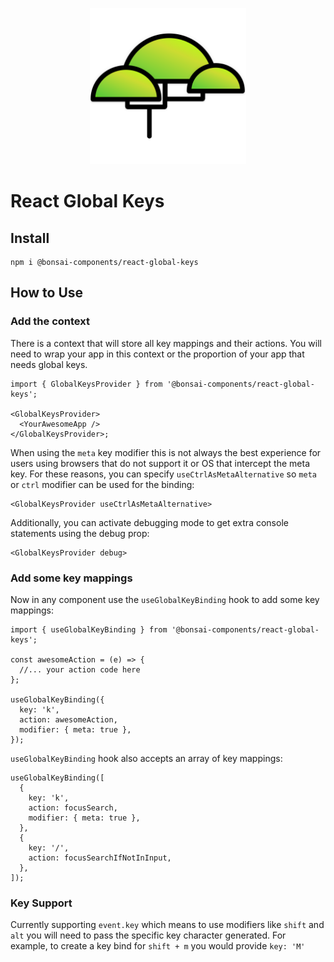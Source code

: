 <p align="center"><img src="https://raw.githubusercontent.com/zieka/bonsai-components/main/svg/bonsai-logo.svg" height="250px" alt="Bonsai Logo"></p>

# React Global Keys

## Install

```
npm i @bonsai-components/react-global-keys
```

## How to Use

### Add the context

There is a context that will store all key mappings and their actions. You will
need to wrap your app in this context or the proportion of your app that needs
global keys.

```tsx
import { GlobalKeysProvider } from '@bonsai-components/react-global-keys';

<GlobalKeysProvider>
  <YourAwesomeApp />
</GlobalKeysProvider>;
```

When using the `meta` key modifier this is not always the best experience
for users using browsers that do not support it or OS that intercept the meta
key. For these reasons, you can specify `useCtrlAsMetaAlternative` so `meta` or
`ctrl` modifier can be used for the binding:

```tsx
<GlobalKeysProvider useCtrlAsMetaAlternative>
```

Additionally, you can activate debugging mode to get extra console statements
using the debug prop:

```tsx
<GlobalKeysProvider debug>
```

### Add some key mappings

Now in any component use the `useGlobalKeyBinding` hook to add some key mappings:

```tsx
import { useGlobalKeyBinding } from '@bonsai-components/react-global-keys';

const awesomeAction = (e) => {
  //... your action code here
};

useGlobalKeyBinding({
  key: 'k',
  action: awesomeAction,
  modifier: { meta: true },
});
```

`useGlobalKeyBinding` hook also accepts an array of key mappings:

```tsx
useGlobalKeyBinding([
  {
    key: 'k',
    action: focusSearch,
    modifier: { meta: true },
  },
  {
    key: '/',
    action: focusSearchIfNotInInput,
  },
]);
```

### Key Support

Currently supporting `event.key` which means to use modifiers like `shift` and
`alt` you will need to pass the specific key character generated. For example,
to create a key bind for `shift + m` you would provide `key: 'M'`
